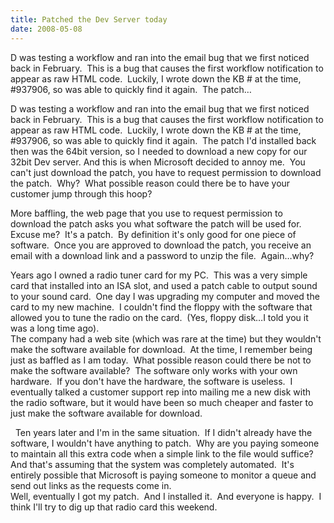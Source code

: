 ```yaml
---
title: Patched the Dev Server today
date: 2008-05-08
---
```


D was testing a workflow and ran into the email bug that we first noticed back in February.  This is a bug that causes the first workflow notification to appear as raw HTML code.  Luckily, I wrote down the KB # at the time, #937906, so was able to quickly find it again.  The patch…


<!-- end -->


<div>D was testing a workflow and ran into the email bug that we first  noticed back in February.  This is a bug that causes the first workflow notification to appear as raw HTML code.  Luckily, I wrote down the KB # at the time, #937906, so was  able to quickly find it again.  The patch I'd installed back then was the 64bit  version, so I needed to download a new copy for our 32bit Dev server.  
And this is when Microsoft decided to annoy me.  You can't just download the patch, you have to request permission to download the patch.  Why?  What possible reason could there be to have your customer jump through this hoop?

More baffling, the web page that you use to request permission to download the patch asks you what software the patch will be used for.  Excuse me?  It's a patch.  By definition it's only good for one piece of software.  Once you are approved to download the patch, you receive an email with a download link and a password to unzip the file.  Again…why?  

Years ago I owned a radio tuner card for my PC.  This was a very simple card that installed into an ISA slot, and used a patch cable to output sound to your sound card.  One day I was upgrading my computer and moved the card to my new machine.  I couldn't find the floppy with the software that allowed you to tune the radio on the card.  (Yes, floppy disk…I told you it was a long time ago).    
 The company had a web site (which was rare at the time) but they wouldn't make the software available for download.  At the time, I remember being just as baffled as I am today.  What possible reason could there be not to make the software available?  The software only works with your own hardware.  If you don't have the hardware, the software is useless.  I eventually talked a customer support rep into mailing me a new disk with the radio software, but it would have been so much cheaper and faster to just make the software available for download. </div>
<div>   
Ten years later and I'm in the same situation.  If I didn't already have the software, I wouldn't have anything to patch.  Why are you paying someone to maintain all this extra code when a simple link to the file would suffice?  And that's assuming that the system was completely automated.  It's entirely possible that Microsoft is paying someone to monitor a queue and send out links as the requests come in.  


</div>
<div>Well, eventually I got my patch.  And I installed it.  And everyone is happy.  I think I'll try to dig up that radio card this weekend.</div>

